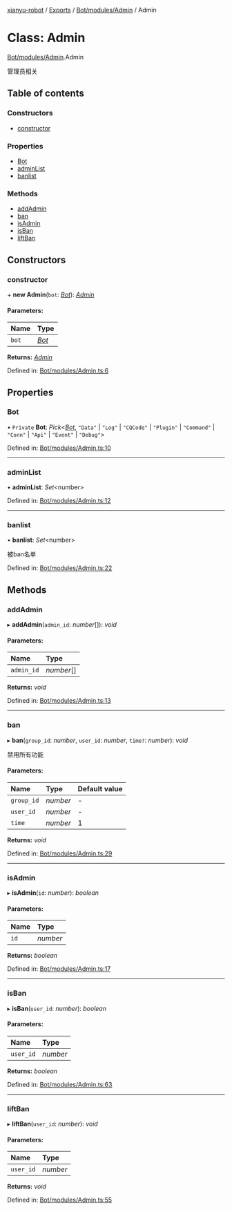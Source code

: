 [xianyu-robot](../README.md) / [Exports](../modules.md) / [Bot/modules/Admin](../modules/bot_modules_admin.md) / Admin

# Class: Admin

[Bot/modules/Admin](../modules/bot_modules_admin.md).Admin

管理员相关

## Table of contents

### Constructors

- [constructor](bot_modules_admin.admin.md#constructor)

### Properties

- [Bot](bot_modules_admin.admin.md#bot)
- [adminList](bot_modules_admin.admin.md#adminlist)
- [banlist](bot_modules_admin.admin.md#banlist)

### Methods

- [addAdmin](bot_modules_admin.admin.md#addadmin)
- [ban](bot_modules_admin.admin.md#ban)
- [isAdmin](bot_modules_admin.admin.md#isadmin)
- [isBan](bot_modules_admin.admin.md#isban)
- [liftBan](bot_modules_admin.admin.md#liftban)

## Constructors

### constructor

\+ **new Admin**(`bot`: [*Bot*](bot_bot.bot.md)): [*Admin*](bot_modules_admin.admin.md)

#### Parameters:

| Name | Type |
| :------ | :------ |
| `bot` | [*Bot*](bot_bot.bot.md) |

**Returns:** [*Admin*](bot_modules_admin.admin.md)

Defined in: [Bot/modules/Admin.ts:6](https://github.com/blacktunes/xianyu-robot/blob/2c773a6/src/Bot/modules/Admin.ts#L6)

## Properties

### Bot

• `Private` **Bot**: *Pick*<[*Bot*](bot_bot.bot.md), ``"Data"`` \| ``"Log"`` \| ``"CQCode"`` \| ``"Plugin"`` \| ``"Command"`` \| ``"Conn"`` \| ``"Api"`` \| ``"Event"`` \| ``"Debug"``\>

Defined in: [Bot/modules/Admin.ts:10](https://github.com/blacktunes/xianyu-robot/blob/2c773a6/src/Bot/modules/Admin.ts#L10)

___

### adminList

• **adminList**: *Set*<number\>

Defined in: [Bot/modules/Admin.ts:12](https://github.com/blacktunes/xianyu-robot/blob/2c773a6/src/Bot/modules/Admin.ts#L12)

___

### banlist

• **banlist**: *Set*<number\>

被ban名单

Defined in: [Bot/modules/Admin.ts:22](https://github.com/blacktunes/xianyu-robot/blob/2c773a6/src/Bot/modules/Admin.ts#L22)

## Methods

### addAdmin

▸ **addAdmin**(`admin_id`: *number*[]): *void*

#### Parameters:

| Name | Type |
| :------ | :------ |
| `admin_id` | *number*[] |

**Returns:** *void*

Defined in: [Bot/modules/Admin.ts:13](https://github.com/blacktunes/xianyu-robot/blob/2c773a6/src/Bot/modules/Admin.ts#L13)

___

### ban

▸ **ban**(`group_id`: *number*, `user_id`: *number*, `time?`: *number*): *void*

禁用所有功能

#### Parameters:

| Name | Type | Default value |
| :------ | :------ | :------ |
| `group_id` | *number* | - |
| `user_id` | *number* | - |
| `time` | *number* | 1 |

**Returns:** *void*

Defined in: [Bot/modules/Admin.ts:29](https://github.com/blacktunes/xianyu-robot/blob/2c773a6/src/Bot/modules/Admin.ts#L29)

___

### isAdmin

▸ **isAdmin**(`id`: *number*): *boolean*

#### Parameters:

| Name | Type |
| :------ | :------ |
| `id` | *number* |

**Returns:** *boolean*

Defined in: [Bot/modules/Admin.ts:17](https://github.com/blacktunes/xianyu-robot/blob/2c773a6/src/Bot/modules/Admin.ts#L17)

___

### isBan

▸ **isBan**(`user_id`: *number*): *boolean*

#### Parameters:

| Name | Type |
| :------ | :------ |
| `user_id` | *number* |

**Returns:** *boolean*

Defined in: [Bot/modules/Admin.ts:63](https://github.com/blacktunes/xianyu-robot/blob/2c773a6/src/Bot/modules/Admin.ts#L63)

___

### liftBan

▸ **liftBan**(`user_id`: *number*): *void*

#### Parameters:

| Name | Type |
| :------ | :------ |
| `user_id` | *number* |

**Returns:** *void*

Defined in: [Bot/modules/Admin.ts:55](https://github.com/blacktunes/xianyu-robot/blob/2c773a6/src/Bot/modules/Admin.ts#L55)
